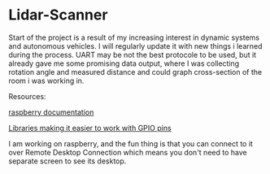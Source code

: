 # Lidar-Scanner

Start of the project is a result of my increasing interest in dynamic systems and autonomous vehicles.
I will regularly update it with new things i learned during the process.
UART may be not the best protocole to be used, but it already gave me some promising data output, where I was
collecting rotation angle and measured distance and could graph cross-section of the room i was working in.


Resources:

[raspberry documentation](https://pinout.xyz/#)

[Libraries making it easier to work with GPIO pins](http://wiringpi.com/)

I am working on raspberry, and the fun thing is that you can connect to it over Remote Desktop Connection which means you don't 
need to have separate screen to see its desktop.
